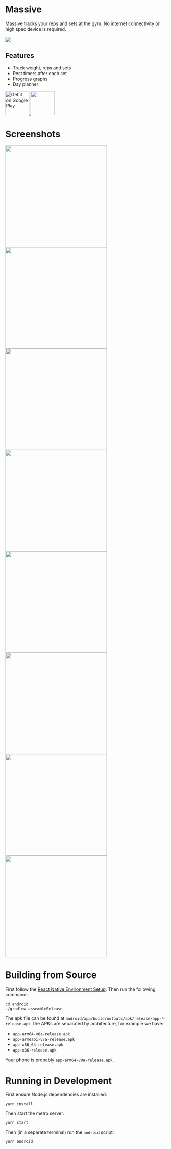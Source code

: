 # Massive

Massive tracks your reps and sets at the gym. No internet connectivity or high spec device is required.
<br />
<br />
<img src="https://img.shields.io/f-droid/v/com.massive.svg?logo=F-Droid" />

## Features

- Track weight, reps and sets
- Rest timers after each set
- Progress graphs
- Day planner

<a href="https://play.google.com/store/apps/details?id=com.massive&pcampaignid=pcampaignidMKT-Other-global-all-co-prtnr-py-PartBadge-Mar2515-1">
  <img height="75" alt="Get it on Google Play" src="https://play.google.com/intl/en_us/badges/static/images/badges/en_badge_web_generic.png"/>
</a>
<a href="https://f-droid.org/en/packages/com.massive">
  <img src="https://fdroid.gitlab.io/artwork/badge/get-it-on.png" height="75">
</a>

# Screenshots

<img src="metadata/en-US/images/phoneScreenshots/home.png" width="318"/>
<img src="metadata/en-US/images/phoneScreenshots/edit.png" width="318"/>
<img src="metadata/en-US/images/phoneScreenshots/timer.png" width="318"/>
<img src="metadata/en-US/images/phoneScreenshots/plans.png" width="318"/>
<img src="metadata/en-US/images/phoneScreenshots/plan-edit.png" width="318"/>
<img src="metadata/en-US/images/phoneScreenshots/best-view.png" width="318"/>
<img src="metadata/en-US/images/phoneScreenshots/settings.png" width="318"/>
<img src="metadata/en-US/images/phoneScreenshots/drawer.png" width="318"/>

# Building from Source

First follow the [React Native Environment Setup](https://reactnative.dev/docs/environment-setup). Then run the following command:

```sh
cd android
./gradlew assembleRelease
```

The apk file can be found at `android/app/build/outputs/apk/release/app-*-release.apk`
The APKs are separated by architecture, for example we have:
- `app-arm64-v8a-release.apk`
- `app-armeabi-v7a-release.apk`
- `app-x86_64-release.apk`
- `app-x86-release.apk`

Your phone is probably `app-arm64-v8a-release.apk`.

# Running in Development

First ensure Node.js dependencies are installed:

```
yarn install
```

Then start the metro server:

```
yarn start
```

Then (in a separate terminal) run the `android` script:

```
yarn android
```
